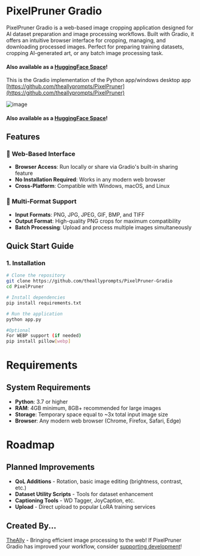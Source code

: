 # PixelPruner Gradio
PixelPruner Gradio is a web-based image cropping application designed for AI dataset preparation and image processing workflows. Built with Gradio, it offers an intuitive browser interface for cropping, managing, and downloading processed images. Perfect for preparing training datasets, cropping AI-generated art, or any batch image processing task.

#### Also available as a [HuggingFace Space](https://huggingface.co/spaces/TheAllyPrompts/PixelPruner)!

This is the Gradio implementation of the Python app/windows desktop app [https://github.com/theallyprompts/PixelPruner](https://github.com/theallyprompts/PixelPruner)

![image](https://github.com/user-attachments/assets/dffadcba-d8b8-4a43-be3e-133dc478ff1e)

#### Also available as a [HuggingFace Space](https://huggingface.co/spaces/TheAllyPrompts/PixelPruner)!

## Features
### 🚀 **Web-Based Interface**
- **Browser Access**: Run locally or share via Gradio's built-in sharing feature
- **No Installation Required**: Works in any modern web browser
- **Cross-Platform**: Compatible with Windows, macOS, and Linux

### 📁 **Multi-Format Support** 
- **Input Formats**: PNG, JPG, JPEG, GIF, BMP, and TIFF
- **Output Format**: High-quality PNG crops for maximum compatibility
- **Batch Processing**: Upload and process multiple images simultaneously

## Quick Start Guide

### 1. **Installation**

```bash
# Clone the repository
git clone https://github.com/theallyprompts/PixelPruner-Gradio
cd PixelPruner

# Install dependencies
pip install requirements.txt

# Run the application
python app.py

#Optional
For WEBP support (if needed)
pip install pillow[webp]
```

# Requirements

## System Requirements
- **Python**: 3.7 or higher
- **RAM**: 4GB minimum, 8GB+ recommended for large images
- **Storage**: Temporary space equal to ~3x total input image size
- **Browser**: Any modern web browser (Chrome, Firefox, Safari, Edge)

# Roadmap

## Planned Improvements
- **QoL Additions** - Rotation, basic image editing (brightness, contrast, etc.)
- **Dataset Utility Scripts** - Tools for dataset enhancement
- **Captioning Tools** - WD Tagger, JoyCaption, etc.
- **Upload** - Direct upload to popular LoRA training services

## Created By...
[TheAlly](https://www.linkedin.com/in/allynicoll/) - Bringing efficient image processing to the web! If PixelPruner Gradio has improved your workflow, consider [supporting development](https://ko-fi.com/theallyprompts)!

